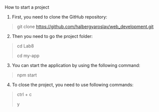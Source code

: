 How to start a project

1. First, you need to clone the GitHub repository:
> git clone https://github.com/halbergyaroslav/web_development.git

2. Then you need to go the project folder:
> cd Lab8
> 
> cd my-app

3. You can start the application by using the following command:
> npm start

4. To close the project, you need to use following commands:
> ctrl + c
> 
> y
